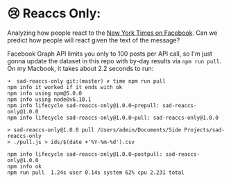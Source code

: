 # :cry: Reaccs Only:

Analyzing how people react to the [New York Times on Facebook](https://www.facebook.com/nytimes/). Can we predict how people will react given the text of the message?

Facebook Graph API limits you only to 100 posts per API call, so I'm just gonna update the dataset in this repo with by-day results via `npm run pull`. On my Macbook, it takes about 2.2 seconds to run:

```
➜  sad-reaccs-only git:(master) ✗ time npm run pull
npm info it worked if it ends with ok
npm info using npm@5.0.0
npm info using node@v6.10.1
npm info lifecycle sad-reaccs-only@1.0.0~prepull: sad-reaccs-only@1.0.0
npm info lifecycle sad-reaccs-only@1.0.0~pull: sad-reaccs-only@1.0.0

> sad-reaccs-only@1.0.0 pull /Users/admin/Documents/Side Projects/sad-reaccs-only
> ./pull.js > ids/$(date +'%Y-%m-%d').csv

npm info lifecycle sad-reaccs-only@1.0.0~postpull: sad-reaccs-only@1.0.0
npm info ok
npm run pull  1.24s user 0.14s system 62% cpu 2.231 total
```
